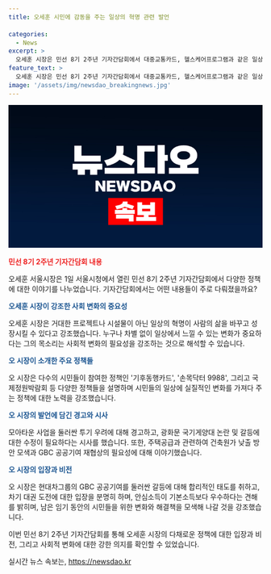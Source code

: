 ```yaml
---
title: 오세훈 시민에 감동을 주는 일상의 혁명 관련 발언

categories:
  - News
excerpt: >
  오세훈 시장은 민선 8기 2주년 기자간담회에서 대중교통카드, 헬스케어프로그램과 같은 일상 변화를 가져오는 정책을 소개하며, 청계천 복원과 모아타운 사업 관련 우려에 대해 경고했다. 주택공급 문제와 광화문에 국기 게양에 대한 논란에 대해 의견을 밝히면서, 안심소득을 기본소득보다 우수하다고 주장했다. 오 시장은 미래에 더 나은 일상의 변화를 약속하며, 사회의 불평등 문제에 대한 해법을 제시했다.
feature_text: >
  오세훈 시장은 민선 8기 2주년 기자간담회에서 대중교통카드, 헬스케어프로그램과 같은 일상 변화를 가져오는 정책을 소개하며, 청계천 복원과 모아타운 사업 관련 우려에 대해 경고했다. 주택공급 문제와 광화문에 국기 게양에 대한 논란에 대해 의견을 밝히면서, 안심소득을 기본소득보다 우수하다고 주장했다. 오 시장은 미래에 더 나은 일상의 변화를 약속하며, 사회의 불평등 문제에 대한 해법을 제시했다.
image: '/assets/img/newsdao_breakingnews.jpg'
---
```


<p><img src="/assets/img/newsdao_breakingnews.jpg" alt="bookingtag 속보" /></p>

<p><b><span style="color: #ee2323;">민선 8기 2주년 기자간담회 내용</span></b></p>

<p>오세훈 서울시장은 1일 서울시청에서 열린 민선 8기 2주년 기자간담회에서 다양한 정책에 대한 이야기를 나누었습니다. 기자간담회에서는 어떤 내용들이 주로 다뤄졌을까요?</p>

<p><b><span style="color: #1a5490;">오세훈 시장이 강조한 사회 변화의 중요성</span></b></p>

<p>오세훈 시장은 거대한 프로젝트나 시설물이 아닌 일상의 혁명이 사람의 삶을 바꾸고 성장시킬 수 있다고 강조했습니다. 누구나 차별 없이 일상에서 느낄 수 있는 변화가 중요하다는 그의 목소리는 사회적 변화의 필요성을 강조하는 것으로 해석할 수 있습니다.</p>

<p><b><span style="color: #1a5490;">오 시장이 소개한 주요 정책들</span></b></p>

<p>오 시장은 다수의 시민들이 참여한 정책인 '기후동행카드', '손목닥터 9988', 그리고 국제정원박람회 등 다양한 정책들을 설명하며 시민들의 일상에 실질적인 변화를 가져다 주는 정책에 대한 노력을 강조했습니다. </p>

<p><b><span style="color: #1a5490;">오 시장의 발언에 담긴 경고와 시사</span></b></p>

<p>모아타운 사업을 둘러싼 투기 우려에 대해 경고하고, 광화문 국기게양대 논란 및 갈등에 대한 수정이 필요하다는 시사를 했습니다. 또한, 주택공급과 관련하여 건축원가 낮출 방안 모색과 GBC 공공기여 재협상의 필요성에 대해 이야기했습니다. </p>

<p><b><span style="color: #1a5490;">오 시장의 입장과 비전</span></b></p>

<p>오 시장은 현대차그룹의 GBC 공공기여를 둘러싼 갈등에 대해 합리적인 태도를 취하고, 차기 대권 도전에 대한 입장을 분명히 하며, 안심소득이 기본소득보다 우수하다는 견해를 밝히며, 남은 임기 동안의 시민들을 위한 변화와 해결책을 모색해 나갈 것을 강조했습니다.</p>

<p>이번 민선 8기 2주년 기자간담회를 통해 오세훈 시장의 다채로운 정책에 대한 입장과 비전, 그리고 사회적 변화에 대한 강한 의지를 확인할 수 있었습니다.</p>
실시간 뉴스 속보는, <a href="https://newsdao.kr" rel="dofollow">https://newsdao.kr</a>


